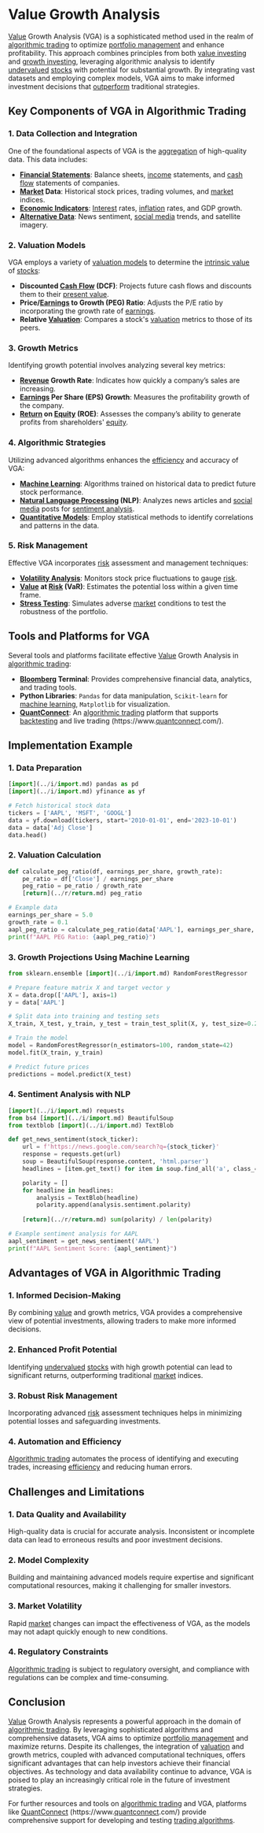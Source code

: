 # Value Growth Analysis

[Value](../v/value.md) Growth Analysis (VGA) is a sophisticated method used in the realm of [algorithmic trading](../a/algorithmic_trading.md) to optimize [portfolio management](../p/portfolio_management.md) and enhance profitability. This approach combines principles from both [value investing](../v/value_investing.md) and [growth investing](../g/growth_investing.md), leveraging algorithmic analysis to identify [undervalued](../u/undervalued.md) [stocks](../s/stock.md) with potential for substantial growth. By integrating vast datasets and employing complex models, VGA aims to make informed investment decisions that [outperform](../o/outperform.md) traditional strategies.

## Key Components of VGA in Algorithmic Trading

### 1. Data Collection and Integration
One of the foundational aspects of VGA is the [aggregation](../a/aggregation.md) of high-quality data. This data includes:

- **[Financial Statements](../f/financial_statements.md)**: Balance sheets, [income](../i/income.md) statements, and [cash flow](../c/cash_flow.md) statements of companies.
- **[Market](../m/market.md) Data**: Historical stock prices, trading volumes, and [market](../m/market.md) indices.
- **[Economic Indicators](../e/economic_indicators.md)**: [Interest](../i/interest.md) rates, [inflation](../i/inflation.md) rates, and GDP growth.
- **[Alternative Data](../a/alternative_data.md)**: News sentiment, [social media](../s/social_media.md) trends, and satellite imagery.

### 2. Valuation Models
VGA employs a variety of [valuation models](../v/valuation_models.md) to determine the [intrinsic value](../i/intrinsic_value.md) of [stocks](../s/stock.md):

- **Discounted [Cash Flow](../c/cash_flow.md) (DCF)**: Projects future cash flows and discounts them to their [present value](../p/present_value.md).
- **Price/[Earnings](../e/earnings.md) to Growth (PEG) Ratio**: Adjusts the P/E ratio by incorporating the growth rate of [earnings](../e/earnings.md).
- **Relative [Valuation](../v/valuation.md)**: Compares a stock's [valuation](../v/valuation.md) metrics to those of its peers.

### 3. Growth Metrics
Identifying growth potential involves analyzing several key metrics:

- **[Revenue](../r/revenue.md) Growth Rate**: Indicates how quickly a company’s sales are increasing.
- **[Earnings](../e/earnings.md) Per Share (EPS) Growth**: Measures the profitability growth of the company.
- **[Return](../r/return.md) on [Equity](../e/equity.md) (ROE)**: Assesses the company’s ability to generate profits from shareholders' [equity](../e/equity.md).

### 4. Algorithmic Strategies
Utilizing advanced algorithms enhances the [efficiency](../e/efficiency.md) and accuracy of VGA:

- **[Machine Learning](../m/machine_learning.md)**: Algorithms trained on historical data to predict future stock performance.
- **[Natural Language Processing](../n/natural_language_processing_(nlp)_in_trading.md) (NLP)**: Analyzes news articles and [social media](../s/social_media.md) posts for [sentiment analysis](../s/sentiment_analysis.md).
- **[Quantitative Models](../q/quantitative_models.md)**: Employ statistical methods to identify correlations and patterns in the data.

### 5. Risk Management
Effective VGA incorporates [risk](../r/risk.md) assessment and management techniques:

- **[Volatility Analysis](../v/volatility_analysis.md)**: Monitors stock price fluctuations to gauge [risk](../r/risk.md).
- **[Value](../v/value.md) at [Risk](../r/risk.md) (VaR)**: Estimates the potential loss within a given time frame.
- **[Stress Testing](../s/stress_testing_in_trading.md)**: Simulates adverse [market](../m/market.md) conditions to test the robustness of the portfolio.

## Tools and Platforms for VGA

Several tools and platforms facilitate effective [Value](../v/value.md) Growth Analysis in [algorithmic trading](../a/algorithmic_trading.md):

- **[Bloomberg](../b/bloomberg.md) Terminal**: Provides comprehensive financial data, analytics, and trading tools.
- **Python Libraries**: `Pandas` for data manipulation, `Scikit-learn` for [machine learning](../m/machine_learning.md), `Matplotlib` for visualization.
- **[QuantConnect](../q/quantconnect.md)**: An [algorithmic trading](../a/algorithmic_trading.md) platform that supports [backtesting](../b/backtesting.md) and live trading (https://www.[quantconnect](../q/quantconnect.md).com/).

## Implementation Example

### 1. Data Preparation
```python
[import](../i/import.md) pandas as pd
[import](../i/import.md) yfinance as yf

# Fetch historical stock data
tickers = ['AAPL', 'MSFT', 'GOOGL']
data = yf.download(tickers, start='2010-01-01', end='2023-10-01')
data = data['Adj Close']
data.head()
```

### 2. Valuation Calculation
```python
def calculate_peg_ratio(df, earnings_per_share, growth_rate):
    pe_ratio = df['Close'] / earnings_per_share
    peg_ratio = pe_ratio / growth_rate
    [return](../r/return.md) peg_ratio

# Example data
earnings_per_share = 5.0
growth_rate = 0.1
aapl_peg_ratio = calculate_peg_ratio(data['AAPL'], earnings_per_share, growth_rate)
print(f"AAPL PEG Ratio: {aapl_peg_ratio}")
```

### 3. Growth Projections Using Machine Learning
```python
from sklearn.ensemble [import](../i/import.md) RandomForestRegressor

# Prepare feature matrix X and target vector y
X = data.drop(['AAPL'], axis=1)
y = data['AAPL']

# Split data into training and testing sets
X_train, X_test, y_train, y_test = train_test_split(X, y, test_size=0.2, random_state=42)

# Train the model
model = RandomForestRegressor(n_estimators=100, random_state=42)
model.fit(X_train, y_train)

# Predict future prices
predictions = model.predict(X_test)
```

### 4. Sentiment Analysis with NLP
```python
[import](../i/import.md) requests
from bs4 [import](../i/import.md) BeautifulSoup
from textblob [import](../i/import.md) TextBlob

def get_news_sentiment(stock_ticker):
    url = f'https://news.google.com/search?q={stock_ticker}'
    response = requests.get(url)
    soup = BeautifulSoup(response.content, 'html.parser')
    headlines = [item.get_text() for item in soup.find_all('a', class_='DY5T1d')]

    polarity = []
    for headline in headlines:
        analysis = TextBlob(headline)
        polarity.append(analysis.sentiment.polarity)
    
    [return](../r/return.md) sum(polarity) / len(polarity)

# Example sentiment analysis for AAPL
aapl_sentiment = get_news_sentiment('AAPL')
print(f"AAPL Sentiment Score: {aapl_sentiment}")
```

## Advantages of VGA in Algorithmic Trading

### 1. Informed Decision-Making
By combining [value](../v/value.md) and growth metrics, VGA provides a comprehensive view of potential investments, allowing traders to make more informed decisions.

### 2. Enhanced Profit Potential
Identifying [undervalued](../u/undervalued.md) [stocks](../s/stock.md) with high growth potential can lead to significant returns, outperforming traditional [market](../m/market.md) indices.

### 3. Robust Risk Management
Incorporating advanced [risk](../r/risk.md) assessment techniques helps in minimizing potential losses and safeguarding investments.

### 4. Automation and Efficiency
[Algorithmic trading](../a/algorithmic_trading.md) automates the process of identifying and executing trades, increasing [efficiency](../e/efficiency.md) and reducing human errors.

## Challenges and Limitations

### 1. Data Quality and Availability
High-quality data is crucial for accurate analysis. Inconsistent or incomplete data can lead to erroneous results and poor investment decisions.

### 2. Model Complexity
Building and maintaining advanced models require expertise and significant computational resources, making it challenging for smaller investors.

### 3. Market Volatility
Rapid [market](../m/market.md) changes can impact the effectiveness of VGA, as the models may not adapt quickly enough to new conditions.

### 4. Regulatory Constraints
[Algorithmic trading](../a/algorithmic_trading.md) is subject to regulatory oversight, and compliance with regulations can be complex and time-consuming.

## Conclusion

[Value](../v/value.md) Growth Analysis represents a powerful approach in the domain of [algorithmic trading](../a/algorithmic_trading.md). By leveraging sophisticated algorithms and comprehensive datasets, VGA aims to optimize [portfolio management](../p/portfolio_management.md) and maximize returns. Despite its challenges, the integration of [valuation](../v/valuation.md) and growth metrics, coupled with advanced computational techniques, offers significant advantages that can help investors achieve their financial objectives. As technology and data availability continue to advance, VGA is poised to play an increasingly critical role in the future of investment strategies.

For further resources and tools on [algorithmic trading](../a/algorithmic_trading.md) and VGA, platforms like [QuantConnect](../q/quantconnect.md) (https://www.[quantconnect](../q/quantconnect.md).com/) provide comprehensive support for developing and testing [trading algorithms](../t/trading_algorithms.md).
